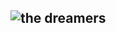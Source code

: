 ![the dreamers](https://github.com/user-attachments/assets/693ca17e-96e9-45f4-9ac7-4c1abf7892a5)
--------------------------------------------------------------------------------------------------------------------------------------------------------------------------------------------------------------------------------------------------------------------------------------------------------------------------------------------------------------------------------------
